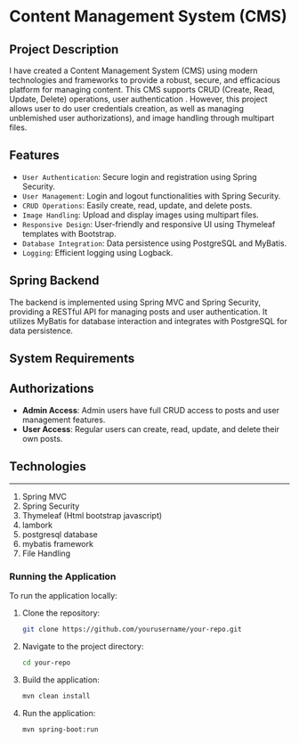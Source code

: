 # Content Management System (CMS)

## Project Description
I have created a Content Management System (CMS) using modern technologies and frameworks to provide a robust, secure, and efficacious platform for managing content. This CMS supports CRUD (Create, Read, Update, Delete) operations, user authentication . However, this project allows user to do user credentials creation, as well as managing unblemished user authorizations), and image handling through multipart files.

## Features
- ``User Authentication``: Secure login and registration using Spring Security.
- ``User Management``: Login and logout functionalities with Spring Security.
- ``CRUD Operations``: Easily create, read, update, and delete posts.
- ``Image Handling``: Upload and display images using multipart files.
- ``Responsive Design``: User-friendly and responsive UI using Thymeleaf templates with Bootstrap.
- ``Database Integration``: Data persistence using PostgreSQL and MyBatis.
- ``Logging``: Efficient logging using Logback.

## Spring Backend

The backend is implemented using Spring MVC and Spring Security, providing a RESTful API for managing posts and user authentication. It utilizes MyBatis for database interaction and integrates with PostgreSQL for data persistence.

## System Requirements
## Authorizations

- **Admin Access**: Admin users have full CRUD access to posts and user management features.
- **User Access**: Regular users can create, read, update, and delete their own posts.

## Technologies
-------------------------
1. Spring MVC
2. Spring Security
3. Thymeleaf (Html bootstrap javascript)
4. lambork
5. postgresql database
6. mybatis framework
7. File Handling
 
### Running the Application

To run the application locally:

1. Clone the repository:
    ```bash
    git clone https://github.com/yourusername/your-repo.git
    ```
2. Navigate to the project directory:
    ```bash
    cd your-repo
    ```
3. Build the application:
    ```bash
    mvn clean install
    ```
4. Run the application:
    ```bash
    mvn spring-boot:run
    ```

